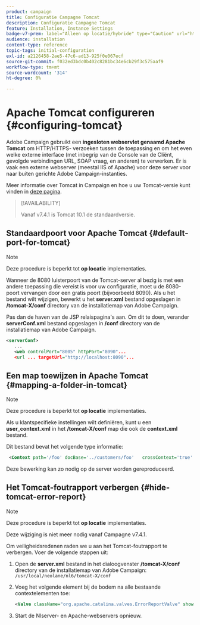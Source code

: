 ```yaml
---
product: campaign
title: Configuratie Campagne Tomcat
description: Configuratie Campagne Tomcat
feature: Installation, Instance Settings
badge-v7-prem: label="Alleen op locatie/hybride" type="Caution" url="https://experienceleague.adobe.com/docs/campaign-classic/using/installing-campaign-classic/architecture-and-hosting-models/hosting-models-lp/hosting-models.html?lang=nl" tooltip="Alleen van toepassing op on-premise en hybride implementaties"
audience: installation
content-type: reference
topic-tags: initial-configuration
exl-id: a2126458-2ae5-47c6-ad13-925f0e067ecf
source-git-commit: f032ed3bdc0b402c8281bc34e6cb29f3c575aaf9
workflow-type: tm+mt
source-wordcount: '314'
ht-degree: 0%

---
```


# Apache Tomcat configureren {#configuring-tomcat}

Adobe Campaign gebruikt een **ingesloten webservlet genaamd Apache Tomcat** om HTTP/HTTPS- verzoeken tussen de toepassing en om het even welke externe interface (met inbegrip van de Console van de Cliënt, gevolgde verbindingen URL, SOAP vraag, en anderen) te verwerken. Er is vaak een externe webserver (meestal IIS of Apache) voor deze server voor naar buiten gerichte Adobe Campaign-instanties.

Meer informatie over Tomcat in Campaign en hoe u uw Tomcat-versie kunt vinden in [deze pagina](../../production/using/locate-tomcat-version.md).

>[!AVAILABILITY]
>
> Vanaf v7.4.1 is Tomcat 10.1 de standaardversie.
>


## Standaardpoort voor Apache Tomcat {#default-port-for-tomcat}


>[!NOTE]
>
>Deze procedure is beperkt tot **op locatie** implementaties.
>

Wanneer de 8080 luisterpoort van de Tomcat-server al bezig is met een andere toepassing die vereist is voor uw configuratie, moet u de 8080-poort vervangen door een gratis poort (bijvoorbeeld 8090). Als u het bestand wilt wijzigen, bewerkt u het **server.xml** bestand opgeslagen in **/tomcat-X/conf** directory van de installatiemap van Adobe Campaign.

Pas dan de haven van de JSP relaispagina&#39;s aan. Om dit te doen, verander **serverConf.xml** bestand opgeslagen in **/conf** directory van de installatiemap van Adobe Campaign.

```xml
<serverConf>
   ...
   <web controlPort="8005" httpPort="8090"...
   <url ... targetUrl="http://localhost:8090"...
```

## Een map toewijzen in Apache Tomcat {#mapping-a-folder-in-tomcat}


>[!NOTE]
>
>Deze procedure is beperkt tot **op locatie** implementaties.
>

Als u klantspecifieke instellingen wilt definiëren, kunt u een **user_context.xml** in het **/tomcat-X/conf** map die ook de **context.xml** bestand.

Dit bestand bevat het volgende type informatie:

```xml
 <Context path='/foo' docBase='../customers/foo'   crossContext='true' debug='0' reloadable='true' trusted='false'/>
```

Deze bewerking kan zo nodig op de server worden gereproduceerd.

## Het Tomcat-foutrapport verbergen {#hide-tomcat-error-report}


>[!NOTE]
>
>Deze procedure is beperkt tot **op locatie** implementaties.
>
>Deze wijziging is niet meer nodig vanaf Campagne v7.4.1.
>

Om veiligheidsredenen raden we u aan het Tomcat-foutrapport te verbergen. Voer de volgende stappen uit:

1. Open de **server.xml** bestand in het dialoogvenster **/tomcat-X/conf** directory van de installatiemap van Adobe Campaign:  `/usr/local/neolane/nl6/tomcat-X/conf`
1. Voeg het volgende element bij de bodem na alle bestaande contextelementen toe:

   ```xml
   <Valve className="org.apache.catalina.valves.ErrorReportValve" showReport="false" showServerInfo="false"/>
   ```

1. Start de Nlserver- en Apache-webservers opnieuw.
